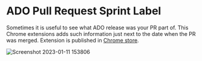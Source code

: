 # ADO Pull Request Sprint Label

Sometimes it is useful to see what ADO release was your PR part of. This Chrome extensions adds such information just next to the date when the PR was merged. Extension is published in [Chrome store](https://chrome.google.com/webstore/detail/ado-pull-request-sprint-l/jchnlogdnankbglbjdaoknmlmnebhdkc).

![Screenshot 2023-01-11 153806](https://user-images.githubusercontent.com/5574525/211856781-80e3d82d-19c1-4c60-892b-5e611ab47fcd.png)
